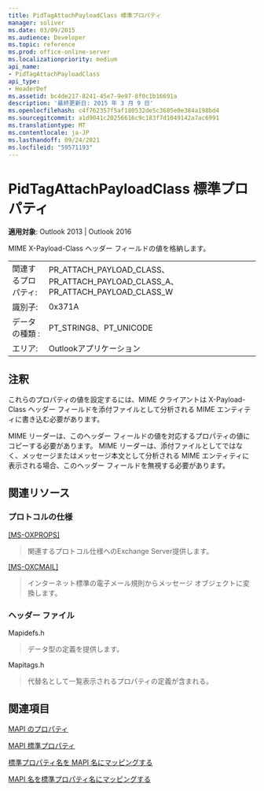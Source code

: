 ```yaml
---
title: PidTagAttachPayloadClass 標準プロパティ
manager: soliver
ms.date: 03/09/2015
ms.audience: Developer
ms.topic: reference
ms.prod: office-online-server
ms.localizationpriority: medium
api_name:
- PidTagAttachPayloadClass
api_type:
- HeaderDef
ms.assetid: bc4de217-8241-45e7-9e97-8f0c1b16691a
description: '最終更新日: 2015 年 3 月 9 日'
ms.openlocfilehash: c4f762357f5af180532de5c3685e0e384a198bd4
ms.sourcegitcommit: a1d9041c20256616c9c183f7d1049142a7ac6991
ms.translationtype: MT
ms.contentlocale: ja-JP
ms.lasthandoff: 09/24/2021
ms.locfileid: "59571193"
---
```

# <a name="pidtagattachpayloadclass-canonical-property"></a>PidTagAttachPayloadClass 標準プロパティ

  
  
**適用対象**: Outlook 2013 | Outlook 2016 
  
MIME X-Payload-Class ヘッダー フィールドの値を格納します。
  
|||
|:-----|:-----|
|関連するプロパティ:  <br/> |PR_ATTACH_PAYLOAD_CLASS、PR_ATTACH_PAYLOAD_CLASS_A、PR_ATTACH_PAYLOAD_CLASS_W  <br/> |
|識別子:  <br/> |0x371A  <br/> |
|データの種類 :   <br/> |PT_STRING8、PT_UNICODE  <br/> |
|エリア:  <br/> |Outlookアプリケーション  <br/> |
   
## <a name="remarks"></a>注釈

これらのプロパティの値を設定するには、MIME クライアントは X-Payload-Class ヘッダー フィールドを添付ファイルとして分析される MIME エンティティに書き込む必要があります。
  
MIME リーダーは、このヘッダー フィールドの値を対応するプロパティの値にコピーする必要があります。 MIME リーダーは、添付ファイルとしてではなく、メッセージまたはメッセージ本文として分析される MIME エンティティに表示される場合、このヘッダー フィールドを無視する必要があります。
  
## <a name="related-resources"></a>関連リソース

### <a name="protocol-specifications"></a>プロトコルの仕様

[[MS-OXPROPS]](https://msdn.microsoft.com/library/f6ab1613-aefe-447d-a49c-18217230b148%28Office.15%29.aspx)
  
> 関連するプロトコル仕様へのExchange Server提供します。
    
[[MS-OXCMAIL]](https://msdn.microsoft.com/library/b60d48db-183f-4bf5-a908-f584e62cb2d4%28Office.15%29.aspx)
  
> インターネット標準の電子メール規則からメッセージ オブジェクトに変換します。
    
### <a name="header-files"></a>ヘッダー ファイル

Mapidefs.h
  
> データ型の定義を提供します。
    
Mapitags.h
  
> 代替名として一覧表示されるプロパティの定義が含まれる。
    
## <a name="see-also"></a>関連項目



[MAPI のプロパティ](mapi-properties.md)
  
[MAPI 標準プロパティ](mapi-canonical-properties.md)
  
[標準プロパティ名を MAPI 名にマッピングする](mapping-canonical-property-names-to-mapi-names.md)
  
[MAPI 名を標準プロパティ名にマッピングする](mapping-mapi-names-to-canonical-property-names.md)

